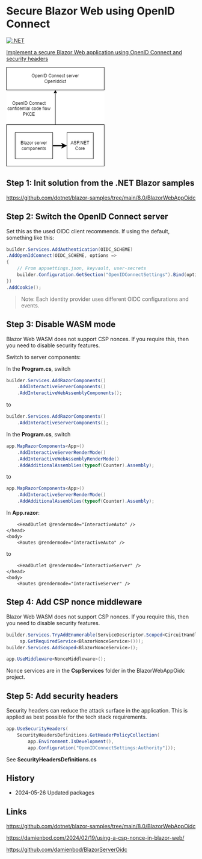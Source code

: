 # Secure Blazor Web using OpenID Connect

[![.NET](https://github.com/damienbod/BlazorWebOidc/actions/workflows/dotnet.yml/badge.svg)](https://github.com/damienbod/BlazorWebOidc/actions/workflows/dotnet.yml)

[Implement a secure Blazor Web application using OpenID Connect and security headers](https://damienbod.com/2024/04/15/implement-a-secure-blazor-web-application-using-openid-connect-and-security-headers/)

![image.png](images/context.png)

## Step 1: Init solution from the .NET Blazor samples

https://github.com/dotnet/blazor-samples/tree/main/8.0/BlazorWebAppOidc

## Step 2: Switch the OpenID Connect server

Set this as the used OIDC client recommends. If using the default, something like this:

```csharp
builder.Services.AddAuthentication(OIDC_SCHEME)
.AddOpenIdConnect(OIDC_SCHEME, options =>
{
    // From appsettings.json, keyvault, user-secrets
    builder.Configuration.GetSection("OpenIDConnectSettings").Bind(options);
})
.AddCookie();
```
> Note:
> Each identity provider uses different OIDC configurations and events.

## Step 3: Disable WASM mode

Blazor Web WASM does not support CSP nonces. If you require this, then you need to disable security features.

Switch to server components:

In the **Program.cs**, switch

```csharp
builder.Services.AddRazorComponents()
    .AddInteractiveServerComponents()
    .AddInteractiveWebAssemblyComponents();
```

to

```csharp
builder.Services.AddRazorComponents()
    .AddInteractiveServerComponents();
```

In the **Program.cs**, switch

```csharp
app.MapRazorComponents<App>()
    .AddInteractiveServerRenderMode()
    .AddInteractiveWebAssemblyRenderMode()
    .AddAdditionalAssemblies(typeof(Counter).Assembly);
```

to

```csharp
app.MapRazorComponents<App>()
    .AddInteractiveServerRenderMode()
    .AddAdditionalAssemblies(typeof(Counter).Assembly);
```

In **App.razor**: 

```
    <HeadOutlet @rendermode="InteractiveAuto" />
</head>
<body>
    <Routes @rendermode="InteractiveAuto" />
```

to

```
    <HeadOutlet @rendermode="InteractiveServer" />
</head>
<body>
    <Routes @rendermode="InteractiveServer" />
```

## Step 4: Add CSP nonce middleware

Blazor Web WASM does not support CSP nonces. If you require this, then you need to disable security features.

```csharp
builder.Services.TryAddEnumerable(ServiceDescriptor.Scoped<CircuitHandler, BlazorNonceService>(sp =>
     sp.GetRequiredService<BlazorNonceService>()));
builder.Services.AddScoped<BlazorNonceService>();
```

```csharp
app.UseMiddleware<NonceMiddleware>();
```

Nonce services are in the **CspServices** folder in the BlazorWebAppOidc project.

## Step 5: Add security headers

Security headers can reduce the attack surface in the application. This is applied as best possible for the tech stack requirements.

```csharp
app.UseSecurityHeaders(
    SecurityHeadersDefinitions.GetHeaderPolicyCollection(
        app.Environment.IsDevelopment(),
        app.Configuration["OpenIDConnectSettings:Authority"]));
```

See **SecurityHeadersDefinitions.cs**

## History

- 2024-05-26 Updated packages

## Links

https://github.com/dotnet/blazor-samples/tree/main/8.0/BlazorWebAppOidc

https://damienbod.com/2024/02/19/using-a-csp-nonce-in-blazor-web/

https://github.com/damienbod/BlazorServerOidc
